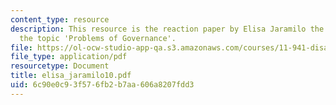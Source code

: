```yaml
---
content_type: resource
description: This resource is the reaction paper by Elisa Jaramilo the student on
  the topic 'Problems of Governance'.
file: https://ol-ocw-studio-app-qa.s3.amazonaws.com/courses/11-941-disaster-vulnerability-and-resilience-spring-2005/6c90e0c93f576fb2b7aa606a8207fdd3_elisa_jaramilo10.pdf
file_type: application/pdf
resourcetype: Document
title: elisa_jaramilo10.pdf
uid: 6c90e0c9-3f57-6fb2-b7aa-606a8207fdd3
---
```

